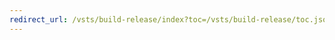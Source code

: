 ```yaml
---
redirect_url: /vsts/build-release/index?toc=/vsts/build-release/toc.json&bc=/vsts/build-release/breadcrumb/toc.json
---
```

